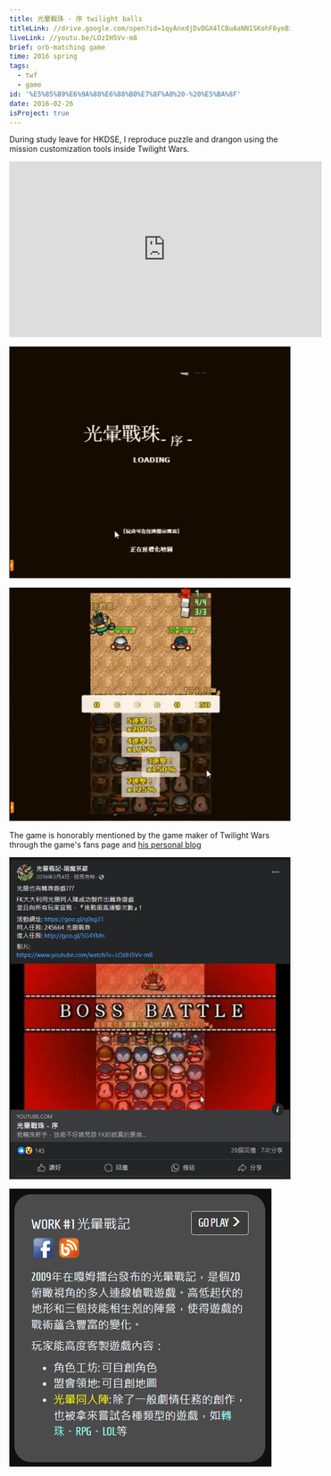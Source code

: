 ```yaml
---
title: 光暈戰珠 - 序 twilight balls
titleLink: //drive.google.com/open?id=1qyAnxdjDvDGX4lCBuAaNN1SKohF6yeBi
liveLink: //youtu.be/LOzIH5Vv-m8
brief: orb-matching game
time: 2016 spring
tags:
  - twf
  - game
id: '%E5%85%89%E6%9A%88%E6%88%B0%E7%8F%A0%20-%20%E5%BA%8F'
date: 2016-02-26
isProject: true
---
```


During study leave for HKDSE, I reproduce puzzle and drangon using the mission customization tools inside Twilight Wars.

<iframe width="560" height="315" src="https://www.youtube.com/embed/LOzIH5Vv-m8?si=nWYOXWREP66QBLNM" title="YouTube video player" frameborder="0" allow="accelerometer; autoplay; clipboard-write; encrypted-media; gyroscope; picture-in-picture; web-share" referrerpolicy="strict-origin-when-cross-origin" allowfullscreen></iframe>

![alt text](<../public/img/posts/光暈戰珠 - 序-twilight-balls/image-1.png>)

![alt text](<../public/img/posts/光暈戰珠 - 序-twilight-balls/image.png>)

The game is honorably mentioned by the game maker of Twilight Wars through the game's fans page and [his personal blog](https://haskasu.com/)

![alt text](<../public/img/posts/光暈戰珠 - 序-twilight-balls/image-2.png>)

![alt text](<../public/img/posts/光暈戰珠 - 序-twilight-balls/image-3.png>)
